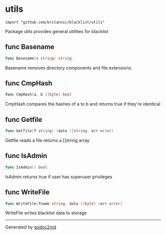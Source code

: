 
# utils
    import "github.com/britannic/blacklist/utils"

Package utils provides general utilities for blacklist






## func Basename
``` go
func Basename(s string) string
```
Basename removes directory components and file extensions.


## func CmpHash
``` go
func CmpHash(a, b []byte) bool
```
CmpHash compares the hashes of a to b and returns true if they're identical


## func Getfile
``` go
func Getfile(f string) (data []string, err error)
```
Getfile reads a file returns a []string array


## func IsAdmin
``` go
func IsAdmin() bool
```
IsAdmin returns true if user has superuser privileges


## func WriteFile
``` go
func WriteFile(fname string, data []byte) (err error)
```
WriteFile writes blacklist data to storage









- - -
Generated by [godoc2md](http://godoc.org/github.com/davecheney/godoc2md)